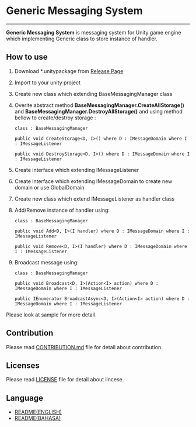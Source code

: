 # Generic Messaging System
------
**Generic Messaging System** is messaging system for Unity game engine which implementing Generic class to store instance of handler.

## How to use
1. Download *.unitypackage from [Release Page](../../releases)
2. Import to your unity project
3. Create new class which extending BaseMessagingManager class
4. Overite abstract method **BaseMessagingManager.CreateAllStorage()** and **BaseMessagingManager.DestroyAllStorage()**  and using method bellow to create/destroy storage :
	```
	class : BaseMessagingManager
	
	public void CreateStorage<D, I>() where D : IMessageDomain where I : IMessageListener
	
	public void DestroyStorage<D, I>() where D : IMessageDomain where I : IMessageListener
	```

5. Create interface which extending IMessageListener
6. Create interface which extending IMessageDomain to create new domain or use GlobalDomain
7. Create new class which extend IMessageListener as handler class
8. Add/Remove instance of handler using:
	```
	class : BaseMessagingManager
	
	public void Add<D, I>(I handler) where D : IMessageDomain where I : IMessageListener
	
	public void Remove<D, I>(I handler) where D : IMessageDomain where I : IMessageListener
	```
9. Broadcast message using:
	```
	class : BaseMessagingManager
	
	public void Broadcast<D, I>(Action<I> action) where D : IMessageDomain where I : IMessageListener
	
	public IEnumerator BroadcastAsync<D, I>(Action<I> action) where D : IMessageDomain where I : IMessageListener
	```

Please look at sample for more detail.

## Contribution
Please read [CONTRIBUTION.md](./CONTRIBUTION.md) file for detail about contribution.

## Licenses
Please read [LICENSE](./LICENSE) file for detail about lincese.

## Language
* [README(ENGLISH)](./README.md)
* [README(BAHASA)](./README-ID.md)

